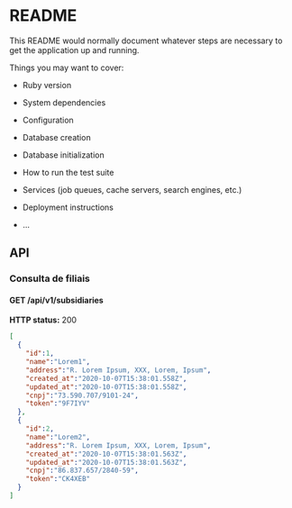 # README

This README would normally document whatever steps are necessary to get the
application up and running.

Things you may want to cover:

* Ruby version

* System dependencies

* Configuration

* Database creation

* Database initialization

* How to run the test suite

* Services (job queues, cache servers, search engines, etc.)

* Deployment instructions

* ...

## API

### Consulta de filiais

#### GET /api/v1/subsidiaries

**HTTP status:** 200

```json
[
  {
    "id":1,
    "name":"Lorem1",
    "address":"R. Lorem Ipsum, XXX, Lorem, Ipsum",
    "created_at":"2020-10-07T15:38:01.558Z",
    "updated_at":"2020-10-07T15:38:01.558Z",
    "cnpj":"73.590.707/9101-24",
    "token":"9F7IYV"
  },
  {
    "id":2,
    "name":"Lorem2",
    "address":"R. Lorem Ipsum, XXX, Lorem, Ipsum",
    "created_at":"2020-10-07T15:38:01.563Z",
    "updated_at":"2020-10-07T15:38:01.563Z",
    "cnpj":"86.837.657/2840-59",
    "token":"CK4XEB"
  }
]
```

